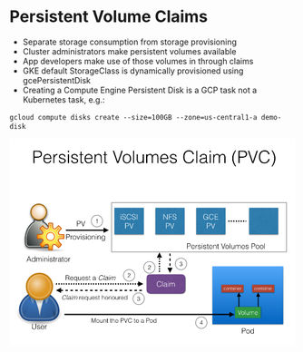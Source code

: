 # Persistent Volume Claims

* Separate storage consumption from storage provisioning
* Cluster administrators make persistent volumes available
* App developers make use of those volumes in through claims
* GKE default StorageClass is dynamically provisioned using gcePersistentDisk
* Creating a Compute Engine Persistent Disk is a GCP task not a Kubernetes task, e.g.:
```
gcloud compute disks create --size=100GB --zone=us-central1-a demo-disk
```

[![](../media/persistent-volume-claims.jpg)](https://sites.google.com/site/edxkubernetes/kubernetes-volume)
